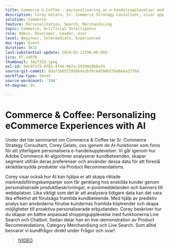 ```yaml
---
title: Commerce & Coffee - personalisering av e-handelsupplevelser med AI
description: Corey Gelato, Sr. Commerce Strategy Consultant, visar upp Adobe Commerce AI-baserade verktyg, inklusive prediktiv analys, produktrekommendationer, Live Search och chatbots, för att förbättra personaliserade e-handelsupplevelser och riktade marknadsföringskampanjer.
solution: Commerce
feature: Personalization, Search, Merchandising
topic: Commerce, Artificial Intelligence
role: Admin, Developer, Leader, User
level: Beginner, Intermediate, Experienced
doc-type: Event
duration: 3632
last-substantial-update: 2024-02-22T00:00:00Z
jira: KT-14970
thumbnail: 3427355.jpeg
exl-id: 94c0f1f5-0781-4f44-967a-5929028b8af4
source-git-commit: 8da73b657295864a3bf6c64598b2fbd664a2379d
workflow-type: tm+mt
source-wordcount: '194'
ht-degree: 0%

---
```


# Commerce &amp; Coffee: Personalizing eCommerce Experiences with AI

Under det här seminariet om Commerce &amp; Coffee tar Sr. Commerce Strategy Consultant, Corey Gelato, oss igenom de AI-funktioner som finns för att ytterligare personalisera e-handelsupplevelser. Vi går igenom hur Adobe Commerce AI-algoritmer analyserar kundbeteenden, skapar segment utifrån deras preferenser och använder dessa data för att föreslå skräddarsydda produkter via Product Recommendations.

Corey visar också hur AI kan hjälpa er att skapa riktade marknadsföringskampanjer som får genklang hos enskilda kunder genom personaliserade produktbeskrivningar, e-postmeddelanden och banners till webbplatser. Lika viktigt som det är att analysera tidigare data kan det vara lika effektivt att förutsäga framtida kundbeteende. Med hjälp av prediktiv analys kan användarna förutse kundernas framtida köptrender och skapa möjligheter till proaktiva personaliserade erbjudanden. Corey beskriver hur du skapar en bättre anpassad shoppingupplevelse med funktionerna Live Search och Chatbot. Sedan delar han en live-demonstration av Product Recommendations, Category Merchandising och Live Search. Som alltid besvarar vi kundfrågor direkt under Frågor och svar!

>[!VIDEO](https://video.tv.adobe.com/v/3427493/?learn=on)
